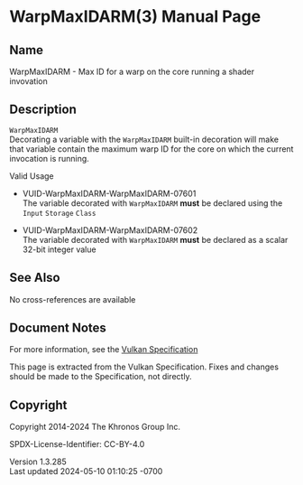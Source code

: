 # WarpMaxIDARM(3) Manual Page

## Name

WarpMaxIDARM - Max ID for a warp on the core running a shader invovation



## <a href="#_description" class="anchor"></a>Description

`WarpMaxIDARM`  
Decorating a variable with the `WarpMaxIDARM` built-in decoration will
make that variable contain the maximum warp ID for the core on which the
current invocation is running.

Valid Usage

- <a href="#VUID-WarpMaxIDARM-WarpMaxIDARM-07601"
  id="VUID-WarpMaxIDARM-WarpMaxIDARM-07601"></a>
  VUID-WarpMaxIDARM-WarpMaxIDARM-07601  
  The variable decorated with `WarpMaxIDARM` **must** be declared using
  the `Input` `Storage` `Class`

- <a href="#VUID-WarpMaxIDARM-WarpMaxIDARM-07602"
  id="VUID-WarpMaxIDARM-WarpMaxIDARM-07602"></a>
  VUID-WarpMaxIDARM-WarpMaxIDARM-07602  
  The variable decorated with `WarpMaxIDARM` **must** be declared as a
  scalar 32-bit integer value

## <a href="#_see_also" class="anchor"></a>See Also

No cross-references are available

## <a href="#_document_notes" class="anchor"></a>Document Notes

For more information, see the <a
href="https://registry.khronos.org/vulkan/specs/1.3-extensions/html/vkspec.html#WarpMaxIDARM"
target="_blank" rel="noopener">Vulkan Specification</a>

This page is extracted from the Vulkan Specification. Fixes and changes
should be made to the Specification, not directly.

## <a href="#_copyright" class="anchor"></a>Copyright

Copyright 2014-2024 The Khronos Group Inc.

SPDX-License-Identifier: CC-BY-4.0

Version 1.3.285  
Last updated 2024-05-10 01:10:25 -0700
